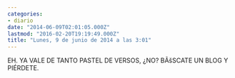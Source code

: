 ```yaml
---
categories:
- diario
date: "2014-06-09T02:01:05.000Z"
lastmod: "2016-02-20T19:19:49.000Z"
title: "Lunes, 9 de junio de 2014 a las 3:01"
---
```


EH. YA VALE DE TANTO PASTEL DE VERSOS, ¿NO? BÃšSCATE UN BLOG Y PIÉRDETE.